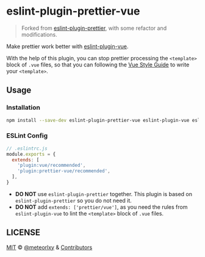 # eslint-plugin-prettier-vue

> Forked from [eslint-plugin-prettier](https://github.com/prettier/eslint-plugin-prettier), with some refactor and modifications.

Make prettier work better with [eslint-plugin-vue](https://github.com/vuejs/eslint-plugin-vue).

With the help of this plugin, you can stop prettier processing the `<template>` block of `.vue` files, so that you can following the [Vue Style Guide](https://vuejs.org/v2/style-guide/) to write your `<template>`.

## Usage

### Installation

```sh
npm install --save-dev eslint-plugin-prettier-vue eslint-plugin-vue eslint-config-prettier eslint prettier
```

### ESLint Config

```js
// .eslintrc.js
module.exports = {
  extends: [
    'plugin:vue/recommended',
    'plugin:prettier-vue/recommended',
  ],
}
```

- __DO NOT__ use `eslint-plugin-prettier` together. This plugin is based on `eslint-plugin-prettier` so you do not need it.
- __DO NOT__ add `extends: ['prettier/vue']`, as you need the rules from `eslint-plugin-vue` to lint the `<template>` block of `.vue` files.

## LICENSE

[MIT](https://github.com/meteorlxy/eslint-plugin-prettier-vue/blob/master/LICENSE) &copy; [@meteorlxy](https://github.com/meteorlxy) & [Contributors](https://github.com/meteorlxy/eslint-plugin-prettier-vue/graphs/contributors)
